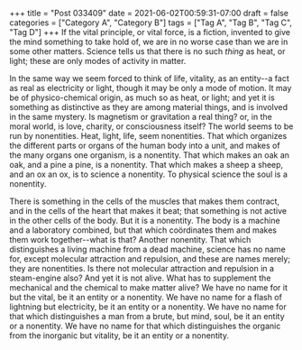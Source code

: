 +++
title = "Post 033409"
date = 2021-06-02T00:59:31-07:00
draft = false
categories = ["Category A", "Category B"]
tags = ["Tag A", "Tag B", "Tag C", "Tag D"]
+++
If the vital principle, or vital force, is a fiction, invented to give the mind something to take hold of, we are in no worse case than we are in some other matters. Science tells us that there is no such _thing_ as heat, or light; these are only modes of activity in matter.

In the same way we seem forced to think of life, vitality, as an entity--a fact as real as electricity or light, though it may be only a mode of motion. It may be of physico-chemical origin, as much so as heat, or light; and yet it is something as distinctive as they are among material things, and is involved in the same mystery. Is magnetism or gravitation a real thing? or, in the moral world, is love, charity, or consciousness itself? The world seems to be run by nonentities. Heat, light, life, seem nonentities. That which organizes the different parts or organs of the human body into a unit, and makes of the many organs one organism, is a nonentity. That which makes an oak an oak, and a pine a pine, is a nonentity. That which makes a sheep a sheep, and an ox an ox, is to science a nonentity. To physical science the soul is a nonentity.

There is something in the cells of the muscles that makes them contract, and in the cells of the heart that makes it beat; that something is not active in the other cells of the body. But it is a nonentity. The body is a machine and a laboratory combined, but that which coördinates them and makes them work together--what is that? Another nonentity. That which distinguishes a living machine from a dead machine, science has no name for, except molecular attraction and repulsion, and these are names merely; they are nonentities. Is there not molecular attraction and repulsion in a steam-engine also? And yet it is not alive. What has to supplement the mechanical and the chemical to make matter alive? We have no name for it but the vital, be it an entity or a nonentity. We have no name for a flash of lightning but electricity, be it an entity or a nonentity. We have no name for that which distinguishes a man from a brute, but mind, soul, be it an entity or a nonentity. We have no name for that which distinguishes the organic from the inorganic but vitality, be it an entity or a nonentity.
